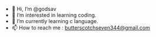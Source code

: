 - 👋 Hi, I’m @godsav
- 👀 I’m interested in learning coding.
- 🌱 I’m currently learning c language.
- 📫 How to reach me : butterscotchseven344@gmail.com


